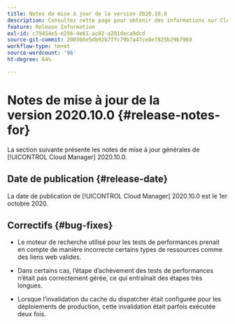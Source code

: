```yaml
---
title: Notes de mise à jour de la version 2020.10.0
description: Consultez cette page pour obtenir des informations sur Cloud Manager 2020.10.0.
feature: Release Information
exl-id: c79454e5-e256-4e61-ac02-a201deca9dcd
source-git-commit: 200366e5db92b7ffc79b7a47ce8e7825b29b7969
workflow-type: tm+mt
source-wordcount: '96'
ht-degree: 64%

---
```


# Notes de mise à jour de la version 2020.10.0 {#release-notes-for}

La section suivante présente les notes de mise à jour générales de [!UICONTROL Cloud Manager] 2020.10.0.

## Date de publication {#release-date}

La date de publication de [!UICONTROL Cloud Manager] 2020.10.0 est le 1er octobre 2020.

## Correctifs {#bug-fixes}

* Le moteur de recherche utilisé pour les tests de performances prenait en compte de manière incorrecte certains types de ressources comme des liens web valides.

* Dans certains cas, l’étape d’achèvement des tests de performances n’était pas correctement gérée, ce qui entraînait des étapes très longues.

* Lorsque l’invalidation du cache du dispatcher était configurée pour les déploiements de production, cette invalidation était parfois exécutée deux fois.
